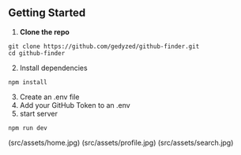 ## Getting Started

1. **Clone the repo**
```
git clone https://github.com/gedyzed/github-finder.git
cd github-finder
```

2. Install dependencies
```
npm install
```
3. Create an .env file
4. Add your GitHub Token to an .env
5. start server
```
npm run dev
```

(src/assets/home.jpg)
(src/assets/profile.jpg)
(src/assets/search.jpg)

 
